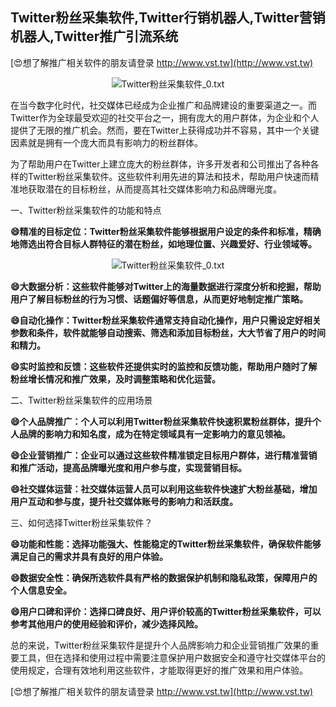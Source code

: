 ## **Twitter粉丝采集软件,Twitter行销机器人,Twitter营销机器人,Twitter推广引流系统**

[😍想了解推广相关软件的朋友请登录 http://www.vst.tw](http://www.vst.tw)

 <center><img src="https://vst.tw/MP4/tuiguang/png/3.png" alt="Twitter粉丝采集软件_0.txt"></center>

在当今数字化时代，社交媒体已经成为企业推广和品牌建设的重要渠道之一。而Twitter作为全球最受欢迎的社交平台之一，拥有庞大的用户群体，为企业和个人提供了无限的推广机会。然而，要在Twitter上获得成功并不容易，其中一个关键因素就是拥有一个庞大而具有影响力的粉丝群体。

为了帮助用户在Twitter上建立庞大的粉丝群体，许多开发者和公司推出了各种各样的Twitter粉丝采集软件。这些软件利用先进的算法和技术，帮助用户快速而精准地获取潜在的目标粉丝，从而提高其社交媒体影响力和品牌曝光度。

一、Twitter粉丝采集软件的功能和特点

**😄精准的目标定位：Twitter粉丝采集软件能够根据用户设定的条件和标准，精确地筛选出符合目标人群特征的潜在粉丝，如地理位置、兴趣爱好、行业领域等。**

 <center><img src="https://vst.tw/MP4/tuiguang/png/5.png" alt="Twitter粉丝采集软件_0.txt"></center>

**😄大数据分析：这些软件能够对Twitter上的海量数据进行深度分析和挖掘，帮助用户了解目标粉丝的行为习惯、话题偏好等信息，从而更好地制定推广策略。**

**😄自动化操作：Twitter粉丝采集软件通常支持自动化操作，用户只需设定好相关参数和条件，软件就能够自动搜索、筛选和添加目标粉丝，大大节省了用户的时间和精力。**

**😄实时监控和反馈：这些软件还提供实时的监控和反馈功能，帮助用户随时了解粉丝增长情况和推广效果，及时调整策略和优化运营。**

二、Twitter粉丝采集软件的应用场景

**😄个人品牌推广：个人可以利用Twitter粉丝采集软件快速积累粉丝群体，提升个人品牌的影响力和知名度，成为在特定领域具有一定影响力的意见领袖。**

**😄企业营销推广：企业可以通过这些软件精准锁定目标用户群体，进行精准营销和推广活动，提高品牌曝光度和用户参与度，实现营销目标。**

**😄社交媒体运营：社交媒体运营人员可以利用这些软件快速扩大粉丝基础，增加用户互动和参与度，提升社交媒体账号的影响力和活跃度。**

三、如何选择Twitter粉丝采集软件？

**😄功能和性能：选择功能强大、性能稳定的Twitter粉丝采集软件，确保软件能够满足自己的需求并具有良好的用户体验。**

**😄数据安全性：确保所选软件具有严格的数据保护机制和隐私政策，保障用户的个人信息安全。**

**😄用户口碑和评价：选择口碑良好、用户评价较高的Twitter粉丝采集软件，可以参考其他用户的使用经验和评价，减少选择风险。**

总的来说，Twitter粉丝采集软件是提升个人品牌影响力和企业营销推广效果的重要工具，但在选择和使用过程中需要注意保护用户数据安全和遵守社交媒体平台的使用规定，合理有效地利用这些软件，才能取得更好的推广效果和用户体验。

[😍想了解推广相关软件的朋友请登录 http://www.vst.tw](http://www.vst.tw)



